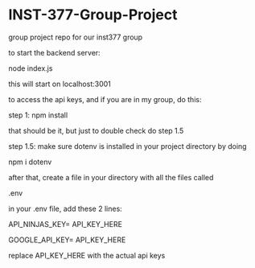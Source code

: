 # INST-377-Group-Project
group project repo for our inst377 group

to start the backend server:

node index.js

this will start on localhost:3001

to access the api keys, and if you are in my group, do this:

step 1: npm install

that should be it, but just to double check do step 1.5


step 1.5: make sure dotenv is installed in your project directory by doing

npm i dotenv

after that, create a file in your directory with all the files called

.env

in your .env file, add these 2 lines:

API_NINJAS_KEY= API_KEY_HERE

GOOGLE_API_KEY= API_KEY_HERE

replace API_KEY_HERE with the actual api keys